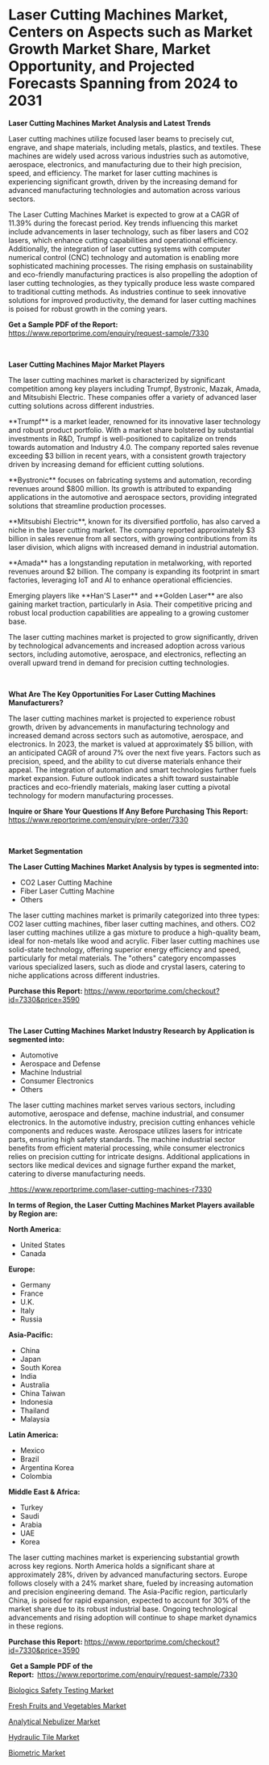 <p><h1>Laser Cutting Machines Market, Centers on Aspects such as Market Growth Market Share, Market Opportunity, and Projected Forecasts Spanning from 2024 to 2031</h1></p><p><strong>Laser Cutting Machines Market Analysis and Latest Trends</strong></p>
<p><p>Laser cutting machines utilize focused laser beams to precisely cut, engrave, and shape materials, including metals, plastics, and textiles. These machines are widely used across various industries such as automotive, aerospace, electronics, and manufacturing due to their high precision, speed, and efficiency. The market for laser cutting machines is experiencing significant growth, driven by the increasing demand for advanced manufacturing technologies and automation across various sectors. </p><p>The Laser Cutting Machines Market is expected to grow at a CAGR of 11.39% during the forecast period. Key trends influencing this market include advancements in laser technology, such as fiber lasers and CO2 lasers, which enhance cutting capabilities and operational efficiency. Additionally, the integration of laser cutting systems with computer numerical control (CNC) technology and automation is enabling more sophisticated machining processes. The rising emphasis on sustainability and eco-friendly manufacturing practices is also propelling the adoption of laser cutting technologies, as they typically produce less waste compared to traditional cutting methods. As industries continue to seek innovative solutions for improved productivity, the demand for laser cutting machines is poised for robust growth in the coming years.</p></p>
<p><strong>Get a Sample PDF of the Report:&nbsp;</strong> <a href="https://www.reportprime.com/enquiry/request-sample/7330?utm_campaign=37&utm_medium=2&utm_source=Github&utm_content=ia&utm_term=15112024&utm_id=laser-cutting-machines">https://www.reportprime.com/enquiry/request-sample/7330</a></p>
<p>&nbsp;</p>
<p><strong>Laser Cutting Machines Major Market Players</strong></p>
<p><p>The laser cutting machines market is characterized by significant competition among key players including Trumpf, Bystronic, Mazak, Amada, and Mitsubishi Electric. These companies offer a variety of advanced laser cutting solutions across different industries.</p><p>**Trumpf** is a market leader, renowned for its innovative laser technology and robust product portfolio. With a market share bolstered by substantial investments in R&D, Trumpf is well-positioned to capitalize on trends towards automation and Industry 4.0. The company reported sales revenue exceeding $3 billion in recent years, with a consistent growth trajectory driven by increasing demand for efficient cutting solutions.</p><p>**Bystronic** focuses on fabricating systems and automation, recording revenues around $800 million. Its growth is attributed to expanding applications in the automotive and aerospace sectors, providing integrated solutions that streamline production processes.</p><p>**Mitsubishi Electric**, known for its diversified portfolio, has also carved a niche in the laser cutting market. The company reported approximately $3 billion in sales revenue from all sectors, with growing contributions from its laser division, which aligns with increased demand in industrial automation.</p><p>**Amada** has a longstanding reputation in metalworking, with reported revenues around $2 billion. The company is expanding its footprint in smart factories, leveraging IoT and AI to enhance operational efficiencies.</p><p>Emerging players like **Han'S Laser** and **Golden Laser** are also gaining market traction, particularly in Asia. Their competitive pricing and robust local production capabilities are appealing to a growing customer base.</p><p>The laser cutting machines market is projected to grow significantly, driven by technological advancements and increased adoption across various sectors, including automotive, aerospace, and electronics, reflecting an overall upward trend in demand for precision cutting technologies.</p></p>
<p>&nbsp;</p>
<p><strong>What Are The Key Opportunities For Laser Cutting Machines Manufacturers?</strong></p>
<p><p>The laser cutting machines market is projected to experience robust growth, driven by advancements in manufacturing technology and increased demand across sectors such as automotive, aerospace, and electronics. In 2023, the market is valued at approximately $5 billion, with an anticipated CAGR of around 7% over the next five years. Factors such as precision, speed, and the ability to cut diverse materials enhance their appeal. The integration of automation and smart technologies further fuels market expansion. Future outlook indicates a shift toward sustainable practices and eco-friendly materials, making laser cutting a pivotal technology for modern manufacturing processes.</p></p>
<p><strong>Inquire or Share Your Questions If Any Before Purchasing This Report:</strong> <a href="https://www.reportprime.com/enquiry/pre-order/7330?utm_campaign=37&utm_medium=2&utm_source=Github&utm_content=ia&utm_term=15112024&utm_id=laser-cutting-machines">https://www.reportprime.com/enquiry/pre-order/7330</a></p>
<p>&nbsp;</p>
<p><strong>Market Segmentation</strong></p>
<p><strong>The Laser Cutting Machines Market Analysis by types is segmented into:</strong></p>
<p><ul><li>CO2 Laser Cutting Machine</li><li>Fiber Laser Cutting Machine</li><li>Others</li></ul></p>
<p><p>The laser cutting machines market is primarily categorized into three types: CO2 laser cutting machines, fiber laser cutting machines, and others. CO2 laser cutting machines utilize a gas mixture to produce a high-quality beam, ideal for non-metals like wood and acrylic. Fiber laser cutting machines use solid-state technology, offering superior energy efficiency and speed, particularly for metal materials. The "others" category encompasses various specialized lasers, such as diode and crystal lasers, catering to niche applications across different industries.</p></p>
<p><strong>Purchase this Report:&nbsp;</strong><a href="https://www.reportprime.com/checkout?id=7330&price=3590&utm_campaign=37&utm_medium=2&utm_source=Github&utm_content=ia&utm_term=15112024&utm_id=laser-cutting-machines">https://www.reportprime.com/checkout?id=7330&price=3590</a></p>
<p>&nbsp;</p>
<p><strong>The Laser Cutting Machines Market Industry Research by Application is segmented into:</strong></p>
<p><ul><li>Automotive</li><li>Aerospace and Defense</li><li>Machine Industrial</li><li>Consumer Electronics</li><li>Others</li></ul></p>
<p><p>The laser cutting machines market serves various sectors, including automotive, aerospace and defense, machine industrial, and consumer electronics. In the automotive industry, precision cutting enhances vehicle components and reduces waste. Aerospace utilizes lasers for intricate parts, ensuring high safety standards. The machine industrial sector benefits from efficient material processing, while consumer electronics relies on precision cutting for intricate designs. Additional applications in sectors like medical devices and signage further expand the market, catering to diverse manufacturing needs.</p></p>
<p><a href="https://www.reportprime.com/laser-cutting-machines-r7330?utm_campaign=37&utm_medium=2&utm_source=Github&utm_content=ia&utm_term=15112024&utm_id=laser-cutting-machines">&nbsp;https://www.reportprime.com/laser-cutting-machines-r7330</a></p>
<p><strong>In terms of Region, the Laser Cutting Machines Market Players available by Region are:</strong></p>
<p>
    <p> <strong> North America: </strong>
        <ul>
            <li>United States</li>
            <li>Canada</li>
        </ul>
        </p> 
    <p> <strong> Europe: </strong>
        <ul>
            <li>Germany</li>
            <li>France</li>
            <li>U.K.</li>
            <li>Italy</li>
            <li>Russia</li>
        </ul>
        </p> 
    <p> <strong> Asia-Pacific: </strong>
        <ul>
            <li>China</li>
            <li>Japan</li>
            <li>South Korea</li>
            <li>India</li>
            <li>Australia</li>
            <li>China Taiwan</li>
            <li>Indonesia</li>
            <li>Thailand</li>
            <li>Malaysia</li>
        </ul>
        </p> 
    <p> <strong> Latin America: </strong>
        <ul>
            <li>Mexico</li>
            <li>Brazil</li>
            <li>Argentina Korea</li>
            <li>Colombia</li>
        </ul>
        </p> 
    <p> <strong> Middle East & Africa: </strong>
        <ul>
            <li>Turkey</li>
            <li>Saudi</li>
            <li>Arabia</li>
            <li>UAE</li>
            <li>Korea</li>
        </ul>
    </p>
    </p>
<p><p>The laser cutting machines market is experiencing substantial growth across key regions. North America holds a significant share at approximately 28%, driven by advanced manufacturing sectors. Europe follows closely with a 24% market share, fueled by increasing automation and precision engineering demand. The Asia-Pacific region, particularly China, is poised for rapid expansion, expected to account for 30% of the market share due to its robust industrial base. Ongoing technological advancements and rising adoption will continue to shape market dynamics in these regions.</p></p>
<p><strong>Purchase this Report: </strong><a href="https://www.reportprime.com/checkout?id=7330&price=3590&utm_campaign=37&utm_medium=2&utm_source=Github&utm_content=ia&utm_term=15112024&utm_id=laser-cutting-machines">https://www.reportprime.com/checkout?id=7330&price=3590</a></p>
<p>&nbsp;<strong>Get a Sample PDF of the Report:&nbsp;&nbsp;</strong><a href="https://www.reportprime.com/enquiry/request-sample/7330?utm_campaign=37&utm_medium=2&utm_source=Github&utm_content=ia&utm_term=15112024&utm_id=laser-cutting-machines">https://www.reportprime.com/enquiry/request-sample/7330</a></p>
<p><strong></strong></p>
<p><p><a href="https://issuu.com/reportprime-2/docs/biologics-safety-testing-market-siz_9788d9b9967f74?utm_campaign=37&utm_medium=2&utm_source=Github&utm_content=ia&utm_term=15112024&utm_id=laser-cutting-machines">Biologics Safety Testing Market</a></p><p><a href="https://www.linkedin.com/pulse/fresh-fruits-vegetables-market-research-report-exploring-size-jydzc?utm_campaign=37&utm_medium=2&utm_source=Github&utm_content=ia&utm_term=15112024&utm_id=laser-cutting-machines">Fresh Fruits and Vegetables Market</a></p><p><a href="https://github.com/sofayahoo2023/Market-Research-Report-List-6/blob/main/analytical-nebulizer-market.md?utm_campaign=37&utm_medium=2&utm_source=Github&utm_content=ia&utm_term=15112024&utm_id=laser-cutting-machines">Analytical Nebulizer Market</a></p><p><a href="https://www.linkedin.com/pulse/strategic-forecast-hydraulic-tile-market-growth-trends-size-txinc?utm_campaign=37&utm_medium=2&utm_source=Github&utm_content=ia&utm_term=15112024&utm_id=laser-cutting-machines">Hydraulic Tile Market</a></p><p><a href="https://issuu.com/reportprime-2/docs/biometric-market-size-2030.pptx_c287c21fca7515?utm_campaign=37&utm_medium=2&utm_source=Github&utm_content=ia&utm_term=15112024&utm_id=laser-cutting-machines">Biometric Market</a></p></p>
